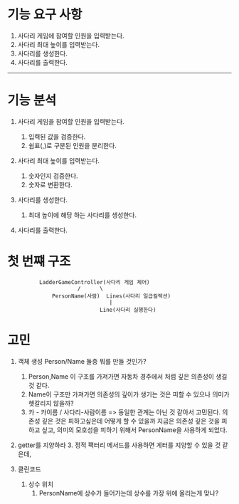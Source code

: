 # 기능 요구 사항
1. 사다리 게임에 참여할 인원을 입력받는다.
2. 사다리 최대 높이를 입력받는다.
3. 사다리를 생성한다.
4. 사다리를 출력한다.

---
# 기능 분석
1. 사다리 게임을 참여할 인원을 입력받는다.
   1. 입력된 값을 검증한다.
   2. 쉼표(,)로 구분된 인원을 분리한다.

2. 사다리 최대 높이를 입력받는다.
   1. 숫자인지 검증한다.
   2. 숫자로 변환한다.

3. 사다리를 생성한다.
   1. 최대 높이에 해당 하는 사다리를 생성한다.

4. 사다리를 출력한다.

# 첫 번쨰 구조
              LadderGameController(사다리 게임 제어)
                          /      \
                  PersonName(사람)  Lines(사다리 일급컬렉션)
                                    |
                                 Line(사다리 실행한다)


# 고민
1. 객체 생성
   Person/Name 둘중 뭐를 만들 것인가?
   1. Person,Name 이 구조를 가져가면 자동차 경주에서 처럼 깊은 의존성이 생길 것 같다.
   2. Name이 구조만 가져가면 의존성의 깊이가 생기는 것은 피할 수 있으나 의미가 헷갈리지 않을까?
   3. 카 - 카이름 / 사다리-사람이름 => 동일한 관계는 아닌 것 같아서 고민된다. 의존성 깊은 것은 피하고싶은데 어떻게 할 수 있을까
   지금은 의존성 깊은 것을 피하고 싶고, 의미의 모호성을 피하기 위해서 PersonName을 사용하게 되었다.
   

2. getter를 지양하라
   3. 정적 팩터리 메서드를 사용하면 게터를 지양할 수 있을 것 같은데,

3. 클린코드
   1. 상수 위치
      1. PersonName에 상수가 들어가는데 상수를 가장 위에 올리는게 맞나?